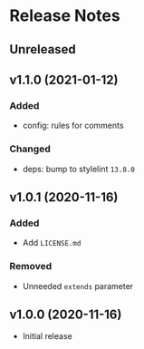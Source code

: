 # Release Notes

## Unreleased

## v1.1.0 (2021-01-12)

### Added

* config: rules for comments

### Changed

* deps: bump to stylelint ``13.8.0``

## v1.0.1 (2020-11-16)

### Added

* Add ``LICENSE.md``

### Removed

* Unneeded ``extends`` parameter

## v1.0.0 (2020-11-16)

* Initial release

